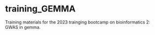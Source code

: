 # training_GEMMA


Training materials for the 2023 trainging bootcamp on bioinformatics 2: GWAS in gemma.
